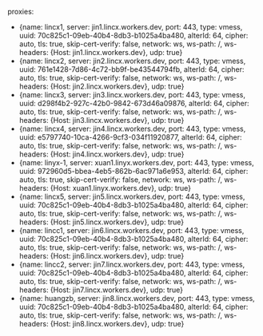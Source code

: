 proxies:
  - {name: lincx1, server: jin1.lincx.workers.dev, port: 443, type: vmess, uuid: 70c825c1-09eb-40b4-8db3-b1025a4ba480, alterId: 64, cipher: auto, tls: true, skip-cert-verify: false, network: ws, ws-path: /, ws-headers: {Host: jin1.lincx.workers.dev}, udp: true}
  - {name: lincx2, server: jin2.lincx.workers.dev, port: 443, type: vmess, uuid: 761e1428-7d86-4c72-bb9f-be43544794fb, alterId: 64, cipher: auto, tls: true, skip-cert-verify: false, network: ws, ws-path: /, ws-headers: {Host: jin2.lincx.workers.dev}, udp: true}
  - {name: lincx3, server: jin3.lincx.workers.dev, port: 443, type: vmess, uuid: d298f4b2-927c-42b0-9842-673d46a09876, alterId: 64, cipher: auto, tls: true, skip-cert-verify: false, network: ws, ws-path: /, ws-headers: {Host: jin3.lincx.workers.dev}, udp: true}
  - {name: lincx4, server: jin4.lincx.workers.dev, port: 443, type: vmess, uuid: e5797740-10ca-4266-9cf3-034f11920877, alterId: 64, cipher: auto, tls: true, skip-cert-verify: false, network: ws, ws-path: /, ws-headers: {Host: jin4.lincx.workers.dev}, udp: true}
  - {name: linyx-1, server: xuan1.linyx.workers.dev, port: 443, type: vmess, uuid: 972960d5-bbea-4eb5-862b-6ac971a6e953, alterId: 64, cipher: auto, tls: true, skip-cert-verify: false, network: ws, ws-path: /, ws-headers: {Host: xuan1.linyx.workers.dev}, udp: true}
  - {name: lincx5, server: jin5.lincx.workers.dev, port: 443, type: vmess, uuid: 70c825c1-09eb-40b4-8db3-b1025a4ba480, alterId: 64, cipher: auto, tls: true, skip-cert-verify: false, network: ws, ws-path: /, ws-headers: {Host: jin5.lincx.workers.dev}, udp: true}
  - {name: lincc1, server: jin6.lincx.workers.dev, port: 443, type: vmess, uuid: 70c825c1-09eb-40b4-8db3-b1025a4ba480, alterId: 64, cipher: auto, tls: true, skip-cert-verify: false, network: ws, ws-path: /, ws-headers: {Host: jin6.lincx.workers.dev}, udp: true}
  - {name: lincc2, server: jin7.lincx.workers.dev, port: 443, type: vmess, uuid: 70c825c1-09eb-40b4-8db3-b1025a4ba480, alterId: 64, cipher: auto, tls: true, skip-cert-verify: false, network: ws, ws-path: /, ws-headers: {Host: jin7.lincx.workers.dev}, udp: true}
  - {name: huangzb, server: jin8.lincx.workers.dev, port: 443, type: vmess, uuid: 70c825c1-09eb-40b4-8db3-b1025a4ba480, alterId: 64, cipher: auto, tls: true, skip-cert-verify: false, network: ws, ws-path: /, ws-headers: {Host: jin8.lincx.workers.dev}, udp: true}
